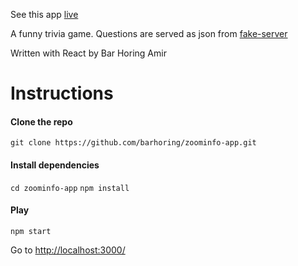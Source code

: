 See this app [live](https://barhoring.github.io/zoominfo-app/)

A funny trivia game.
Questions are served as json from
[fake-server](https://github.com/barhoring/fake-server)

Written with React by
Bar Horing Amir

# Instructions

#### Clone the repo

`git clone https://github.com/barhoring/zoominfo-app.git`

#### Install dependencies

`cd zoominfo-app`
`npm install`

#### Play

`npm start`

Go to [http://localhost:3000/](http://localhost:3000/)
